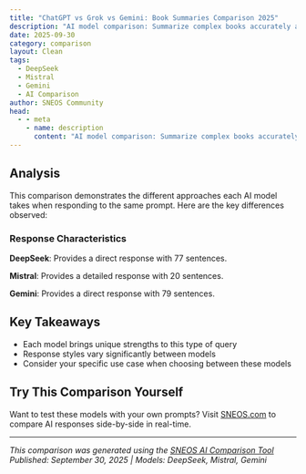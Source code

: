```yaml
---
title: "ChatGPT vs Grok vs Gemini: Book Summaries Comparison 2025"
description: "AI model comparison: Summarize complex books accurately and insightfully..."
date: 2025-09-30
category: comparison
layout: Clean
tags:
  - DeepSeek
  - Mistral
  - Gemini
  - AI Comparison
author: SNEOS Community
head:
  - - meta
    - name: description
      content: "AI model comparison: Summarize complex books accurately and insightfully..."
---
```


<ChatComparison
  title="ChatGPT vs Grok vs Gemini: Book Summaries Comparison 2025"
  prompt="Summarize complex books accurately and insightfully"
  :responses='{
    "DeepSeek": "Of course. Summarizing complex books accurately and insightfully is a skill that goes beyond mere condensation. It requires understanding the book\u0027s core arguments, its structure, and its underlying assumptions, then communicating that essence in a clear and meaningful way.\n\nHere is a framework for how to do it, followed by examples to illustrate the method.\n\n### The Framework for Insightful Summarization\n\nAn insightful summary answers not just **\u0022What is the book about?\u0022** but **\u0022How does the book make its case and why does it matter?\u0022**\n\n#### **Phase 1: Deep Reading \u0026 Deconstruction**\n\n1.  **Identify the Central Thesis:** This is the book\u0027s \u0022big idea.\u0022 Don\u0027t just look for the topic (e.g., \u0022inequality\u0022), but the specific, arguable claim the author is making about it. Ask yourself: *What is the one thing the author wants me to believe after reading this?*\n2.  **Map the Core Argument:** How does the author build their case? Trace the logical progression.\n    *   **Foundational Concepts:** What key terms or theories are introduced early on? (e.g., \u0022the veil of ignorance\u0022 in Rawls\u0027s *A Theory of Justice*).\n    *   **Supporting Arguments:** What are the main pillars holding up the central thesis? Often, each section or part of the book contributes a major supporting point.\n    *   **Evidence:** Does the author rely on data, historical examples, philosophical reasoning, or literary analysis?\n3.  **Understand the Structure:** Why is the book organized the way it is? The structure is a roadmap to the author\u0027s mind. Does it move chronologically, thematically, from micro to macro, or by building a logical system?\n4.  **Contextualize the Work:**\n    *   **What conversation is the author joining?** Are they refuting a previous thinker (e.g., Marx responding to Hegel)? Are they introducing a new paradigm (e.g., Darwin\u0027s *On the Origin of Species*)?\n    *   **What is the author\u0027s background and potential bias?** This helps you evaluate their perspective.\n\n#### **Phase 2: Synthesis \u0026 Writing**\n\n1.  **Start with the \u0022Grand Narrative\u0022 Sentence:** Begin your summary with one or two sentences that encapsulate the entire book\u0027s project.\n    *   *Example for Jared Diamond\u0027s* Guns, Germs, and Steel: *\u0022This book argues that the fates of human societies throughout history were determined not by racial or intellectual superiority, but by environmental and geographical factors.\u0022*\n2.  **State the Central Thesis Explicitly:** Elaborate on the grand narrative with a clear statement of the author\u0027s core argument.\n3.  **Explain the \u0022How\u0022 \u2013 The Mechanism:** This is the key to insight. How does the central thesis actually work? What is the engine of the argument?\n    *   *For Diamond, the mechanism is* the availability of domesticable plants and animals, which led to food surpluses, which led to sedentary societies, specialization, technology, and immunity to germs.\n4.  **Synthesize, Don\u0027t List:** Avoid a chapter-by-chapter recap. Weave the supporting arguments together into a coherent narrative that shows how they connect to prove the thesis.\n5.  **Acknowledge Nuance and Limitations (The Mark of Insight):** A superior summary will briefly touch upon the book\u0027s scope, its acknowledged limitations, or its most powerful counter-arguments. This shows you\u0027ve engaged with the text critically.\n6.  **Conclude with Significance:** Why does this book matter? What field did it change? What new questions did it raise?\n\n---\n\n### Examples in Action\n\nLet\u0027s apply this framework to two famously complex books.\n\n#### **Example 1: *Thinking, Fast and Slow* by Daniel Kahneman**\n\n*   **Grand Narrative:** Kahneman\u0027s book synthesizes decades of research to map the two systems that drive our thought processes and exposes the systematic biases and errors inherent in our intuitive judgment.\n*   **Central Thesis:** Human thinking can be understood as the interaction between two systems: an intuitive, automatic \u0022System 1\u0022 and a deliberate, analytical \u0022System 2.\u0022 While efficient, System 1 is prone to predictable cognitive biases that often lead to errors in judgment and decision-making.\n*   **The Mechanism (The \u0022How\u0022):** The book doesn\u0027t just name the systems; it details the specific heuristics (mental shortcuts) and biases that System 1 employs. Key mechanisms include:\n    *   **Anchoring:** Relying too heavily on the first piece of information offered.\n    *   **Availability Heuristic:** Estimating likelihood based on how easily examples come to mind.\n    *   **Loss Aversion:** The pain of losing is psychologically more powerful than the pleasure of gaining.\n*   **Synthesis \u0026 Significance:** Kahneman shows how these biases affect everything from economic choices to professional judgments. The book\u0027s significance lies in challenging the model of human rationality in economics and psychology, demonstrating that we are fundamentally \u0022predictably irrational.\u0022\n\n#### **Example 2: *Capital in the Twenty-First Century* by Thomas Piketty**\n\n*   **Grand Narrative:** Piketty uses centuries of economic data to argue that capitalism has a fundamental, inherent tendency toward extreme concentration of wealth, which poses a serious threat to democratic societies.\n*   **Central Thesis:** When the rate of return on capital (*r*) is consistently greater than the rate of economic growth (*g*), as has been the case throughout most of history, inherited wealth will grow faster than earned income, leading to rising and potentially unsustainable inequality.\n*   **The Mechanism (The \u0022How\u0022):** The core mechanism is the simple, powerful formula **r \u003E g**. This dynamic, Piketty argues, is the central contradiction of capitalism. It means that the past (accumulated wealth) inevitably devours the future (economic output from labor).\n*   **Synthesis \u0026 Nuance:** The book supports this with a massive historical analysis of Europe and the U.S., showing that the egalitarian mid-20th century was an exception caused by world wars and high taxes, not the norm. An insightful summary would note that Piketty\u0027s proposed solution\u2014a global wealth tax\u2014is presented as a utopian ideal to spark discussion, and that much debate surrounds his interpretation of the data. Its significance is that it fundamentally shifted the debate on inequality from one about skills and education to one about the structural dynamics of capital.\n\nBy following this deconstruction-and-synthesis method, you can move beyond a simple book report to create a summary that is both a faithful reflection of the text and a demonstration of your deep understanding.",
    "Mistral": "Sure, I can help with that. To provide an accurate and insightful summary, I\u0027ll need you to specify which book you\u0027d like me to summarize. Here are a few examples of how I can summarize complex books:\n\n1. **\u0022Sapiens: A Brief History of Humankind\u0022 by Yuval Noah Harari:**\n   - **Summary:** Harari provides a sweeping overview of the history of Homo sapiens, from the emergence of the species to the present day. He argues that Sapiens\u0027 ability to believe in shared fictions, like religion and nationalism, has been a crucial factor in their success. The book explores the cognitive, agricultural, and scientific revolutions, highlighting how these transitions shaped societies and cultures. Harari also delves into the potential future of humanity, contemplating the impact of technology and our own power on the species\u0027 fate.\n   - **Insight:** The book challenges conventional views of history and human progress, offering a perspective that blends historical evidence with provocative philosophical interpretations.\n\n2. **\u0022Thinking, Fast and Slow\u0022 by Daniel Kahneman:**\n   - **Summary:** Kahneman, a Nobel laureate in economics, delves into the two systems that drive the way we think\u2014System 1 (fast, automatic, intuitive) and System 2 (slower, more deliberative, logical). The book explores how these systems interact, often leading to biases and errors in judgment. Kahneman discusses various cognitive biases, heuristics, and the impact of these mental shortcuts on decision-making in different contexts, from personal choices to economic policies.\n   - **Insight:** The book provides a deep understanding of human cognition and decision-making, offering practical insights into how we can make better choices by recognizing and mitigating our cognitive biases.\n\n3. **\u0022The Selfish Gene\u0022 by Richard Dawkins:**\n   - **Summary:** Dawkins argues that the fundamental unit of selection in evolution is the gene, rather than the individual organism. He introduces the concept of the \u0022selfish gene,\u0022 which prioritizes its own replication over the survival of the organism. The book explores how this perspective explains various biological phenomena, including altruism, cooperation, and the evolution of social behaviors. Dawkins also discusses the implications of this theory for understanding human nature and society.\n   - **Insight:** The book offers a revolutionary perspective on evolution, challenging traditional views and providing a framework for understanding complex biological and social behaviors.\n\nPlease specify the book you\u0027d like summarized, and I\u0027ll provide a detailed and insightful summary for you.",
    "Gemini": "Okay, I\u0027m ready to tackle summarizing complex books. To give you the best possible summary, it\u0027s helpful to understand my approach. Here\u0027s how I go about summarizing complex books accurately and insightfully:\n\n**I. Understanding the Book:**\n\n*   **Identifying the Core Argument/Thesis:** This is the most crucial step. What is the author trying to *prove* or *argue*? This often involves looking at the introduction and conclusion carefully.  Sometimes the thesis isn\u0027t explicitly stated but is subtly woven throughout.\n*   **Recognizing Key Themes:** Beyond the central argument, what recurring themes, ideas, or motifs are explored? These might be abstract concepts, social issues, psychological states, or recurring symbols.\n*   **Mapping the Structure:** How is the book organized? Is it chronological, thematic, argumentative, or a mix? Understanding the structure helps me see how the author builds their case.\n*   **Identifying Key Supporting Arguments/Evidence:** What evidence, examples, anecdotes, data, or historical accounts does the author use to support their main points?  I look for the most compelling and representative examples.\n*   **Understanding the Context:** What is the historical, social, cultural, or intellectual context in which the book was written? This can significantly impact the book\u0027s meaning and relevance. Consider the author\u0027s background, influences, and potential biases.\n*   **Discerning the Author\u0027s Purpose:** What is the author\u0027s goal in writing this book? Is it to inform, persuade, entertain, provoke, or something else?\n*   **Considering the Target Audience:** Who is the author writing for? This helps understand the level of detail and the assumed knowledge of the reader.\n\n**II. Summarizing Effectively:**\n\n*   **Brevity and Conciseness:**  A good summary boils down the book to its essential elements without getting bogged down in unnecessary details.  I aim for a balance between completeness and brevity.\n*   **Accuracy:** The summary must faithfully represent the author\u0027s ideas, even if I disagree with them. I avoid misrepresenting or distorting the original meaning.\n*   **Objectivity:** I strive to maintain a neutral tone, avoiding personal opinions or biases. While I can offer insights, they should be based on the text itself.\n*   **Clarity:**  The summary should be easy to understand, even for someone who hasn\u0027t read the book. I use clear and concise language, avoiding jargon where possible.\n*   **Comprehensiveness (to a reasonable degree):** I include the major points, themes, and supporting arguments necessary to understand the book\u0027s overall message. I prioritize the most important elements.\n*   **Insightfulness:** A good summary goes beyond simply listing the main points. It offers insights into the book\u0027s significance, its strengths and weaknesses, its relevance to contemporary issues, or its place in the broader intellectual landscape. This is where \u0022insightful\u0022 comes in.\n*   **Maintaining Author\u0027s Voice (where appropriate):** If the author has a distinctive writing style, I may try to reflect that in the summary to some degree, but always prioritizing clarity.\n*   **Using Signposting Language:** Using phrases like \u0022The author argues that...\u0022, \u0022A key theme is...\u0022, \u0022The book explores...\u0022, \u0022For example...\u0022 helps the reader follow the structure and understand the relationships between ideas.\n*   **Avoiding Spoilers (if requested):** For fiction, I can provide a plot summary that avoids revealing key plot twists or endings, focusing instead on the overall arc and themes.\n\n**III. Potential Challenges and How I Address Them:**\n\n*   **Subjectivity of Interpretation:** Different readers may interpret a book differently. I strive to base my summary on the most widely accepted and supported interpretations, drawing on scholarly reviews and critical analyses when available.\n*   **Complexity of Language:** Some books use dense or technical language. I will break down complex concepts into simpler terms while preserving their meaning.\n*   **Length and Scope:**  Knowing the desired length of the summary is crucial. A one-paragraph summary will be very different from a five-page summary.\n*   **Personal Bias:**  I am aware of my own biases and strive to minimize their influence on the summary.\n\n**In short, I aim to provide a summary that is:**\n\n*   **Accurate:** Reflects the book\u0027s content faithfully.\n*   **Concise:** Gets to the point efficiently.\n*   **Clear:** Easy to understand.\n*   **Comprehensive:** Covers the essential elements.\n*   **Insightful:** Offers meaningful observations.\n\n**To get started, please provide me with the following information:**\n\n1.  **The title and author of the book.**\n2.  **The desired length of the summary (e.g., one paragraph, 500 words, etc.).**\n3.  **Any specific aspects you want me to focus on (e.g., the book\u0027s historical context, its relevance to current events, etc.).**\n4.  **Whether you want me to avoid spoilers (if it\u0027s fiction).**\n\nI look forward to helping you understand complex books! Just give me the details, and I\u0027ll do my best to provide an accurate and insightful summary.\n"
  }'
  published-date="14:25"
/>

## Analysis

This comparison demonstrates the different approaches each AI model takes when responding to the same prompt. Here are the key differences observed:

### Response Characteristics

**DeepSeek**: Provides a direct response with 77 sentences. 

**Mistral**: Provides a detailed response with 20 sentences. 

**Gemini**: Provides a direct response with 79 sentences. 

## Key Takeaways

- Each model brings unique strengths to this type of query
- Response styles vary significantly between models
- Consider your specific use case when choosing between these models

## Try This Comparison Yourself

Want to test these models with your own prompts? Visit [SNEOS.com](https://sneos.com) to compare AI responses side-by-side in real-time.

---

*This comparison was generated using the [SNEOS AI Comparison Tool](https://sneos.com)*
*Published: September 30, 2025 | Models: DeepSeek, Mistral, Gemini*
